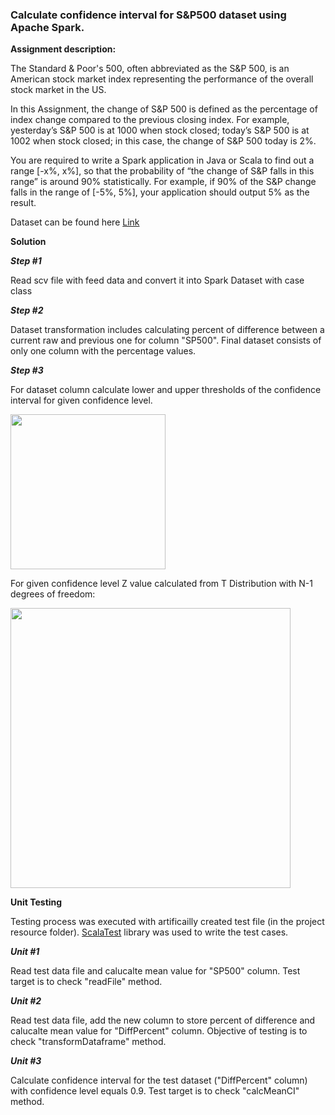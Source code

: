 ### Calculate confidence interval for S&P500 dataset using Apache Spark.

**Assignment description:**

The Standard & Poor's 500, often abbreviated as the S&P 500, is an American stock market index representing the performance of the overall stock market in the US.

In this Assignment, the change of S&P 500 is defined as the percentage of index change compared to the previous closing index. For example, yesterday’s S&P 500 is at 1000 when stock closed; today’s S&P 500 is at 1002 when stock closed; in this case, the change of S&P 500 today is 2%.

You are required to write a Spark application in Java or Scala to find out a range [-x%, x%], so that the probability of “the change of S&P falls in this range” is around 90% statistically. For example, if 90% of the S&P change falls in the range of [-5%, 5%], your application should output 5% as the result.

Dataset can be found here [Link](https://fred.stlouisfed.org/series/SP500/downloaddata)

**Solution**

***Step #1***

Read scv file with feed data and convert it into Spark Dataset with case class

***Step #2***

Dataset transformation includes calculating percent of difference between a current raw and previous one for column "SP500". 
Final dataset consists of only one column with the percentage values.

***Step #3***

For dataset column calculate lower and upper thresholds of  the confidence interval for given confidence level. 

<img src="https://s-media-cache-ak0.pinimg.com/564x/a0/3c/65/a03c650ea3ae2f6ccccfba82ba6ef5bd.jpg" width="248">

For given confidence level Z value calculated from T Distribution with N-1 degrees of freedom:

<img src="http://www.biochemia-medica.com/system/files/18(2)_Simundic_lessons_tablica1.jpg"  width="448">

**Unit Testing**

Testing process was executed with artificailly created test file (in the project resource folder). [ScalaTest](http://www.scalatest.org/) library was used to write the test cases.

***Unit #1***

Read test data file and calucalte mean value for "SP500" column. 	Test target  is to check "readFile" method.

***Unit #2***

Read test data file, add the new column to store percent of difference and calucalte mean value for "DiffPercent" column. Objective of testing is to check "transformDataframe" method.

***Unit #3***

Calculate confidence interval for the test dataset ("DiffPercent" column) with confidence level equals 0.9. Test target is to check "calcMeanCI" method.
